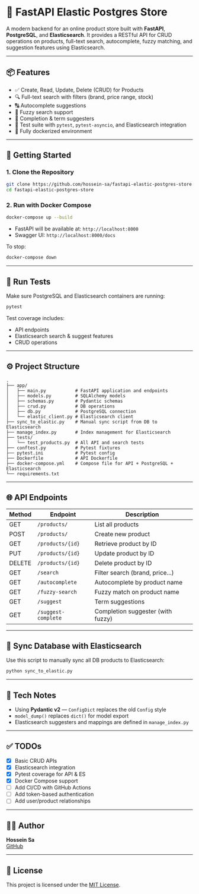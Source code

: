 # 🛒 FastAPI Elastic Postgres Store

A modern backend for an online product store built with **FastAPI**, **PostgreSQL**, and **Elasticsearch**. It provides a RESTful API for CRUD operations on products, full-text search, autocomplete, fuzzy matching, and suggestion features using Elasticsearch.

---

## 📦 Features

- ✅ Create, Read, Update, Delete (CRUD) for Products
- 🔍 Full-text search with filters (brand, price range, stock)
- 🔠 Autocomplete suggestions
- 🔎 Fuzzy search support
- 🧠 Completion & term suggesters
- 🧪 Test suite with `pytest`, `pytest-asyncio`, and Elasticsearch integration
- 🐳 Fully dockerized environment

---

## 🚀 Getting Started

### 1. Clone the Repository

```bash
git clone https://github.com/hossein-sa/fastapi-elastic-postgres-store.git
cd fastapi-elastic-postgres-store
```

### 2. Run with Docker Compose

```bash
docker-compose up --build
```

- FastAPI will be available at: `http://localhost:8000`
- Swagger UI: `http://localhost:8000/docs`

To stop:

```bash
docker-compose down
```

---

## 🧪 Run Tests

Make sure PostgreSQL and Elasticsearch containers are running:

```bash
pytest
```

Test coverage includes:

- API endpoints
- Elasticsearch search & suggest features
- CRUD operations

---

## ⚙️ Project Structure

```
.
├── app/
│   ├── main.py           # FastAPI application and endpoints
│   ├── models.py         # SQLAlchemy models
│   ├── schemas.py        # Pydantic schemas
│   ├── crud.py           # DB operations
│   ├── db.py             # PostgreSQL connection
│   └── elastic_client.py # Elasticsearch client
├── sync_to_elastic.py    # Manual sync script from DB to Elasticsearch
├── manage_index.py       # Index management for Elasticsearch
├── tests/
│   └── test_products.py  # All API and search tests
├── conftest.py           # Pytest fixtures
├── pytest.ini            # Pytest config
├── Dockerfile            # API Dockerfile
├── docker-compose.yml    # Compose file for API + PostgreSQL + Elasticsearch
└── requirements.txt
```

---

## 🌐 API Endpoints

| Method | Endpoint             | Description                      |
|--------|----------------------|----------------------------------|
| GET    | `/products/`         | List all products                |
| POST   | `/products/`         | Create new product               |
| GET    | `/products/{id}`     | Retrieve product by ID           |
| PUT    | `/products/{id}`     | Update product by ID             |
| DELETE | `/products/{id}`     | Delete product by ID             |
| GET    | `/search`            | Filter search (brand, price...)  |
| GET    | `/autocomplete`      | Autocomplete by product name     |
| GET    | `/fuzzy-search`      | Fuzzy match on product name      |
| GET    | `/suggest`           | Term suggestions                 |
| GET    | `/suggest-complete`  | Completion suggester (with fuzzy)|

---

## 🔄 Sync Database with Elasticsearch

Use this script to manually sync all DB products to Elasticsearch:

```bash
python sync_to_elastic.py
```

---

## 🧠 Tech Notes

- Using **Pydantic v2** — `ConfigDict` replaces the old `Config` style
- `model_dump()` replaces `dict()` for model export
- Elasticsearch suggesters and mappings are defined in `manage_index.py`

---

## ✅ TODOs

- [x] Basic CRUD APIs
- [x] Elasticsearch integration
- [x] Pytest coverage for API & ES
- [x] Docker Compose support
- [ ] Add CI/CD with GitHub Actions
- [ ] Add token-based authentication
- [ ] Add user/product relationships

---

## 🧑‍💻 Author

**Hossein Sa**  
[GitHub](https://github.com/hossein-sa)

---

## 📝 License

This project is licensed under the [MIT License](LICENSE).

